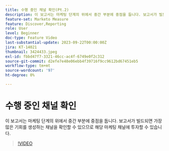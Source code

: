 ```yaml
---
title: 수행 중인 채널 확인(Pt.2)
description: 이 보고서는 마케팅 단계의 위에서 중간 부분에 중점을 둡니다. 보고서가 빌드되면 가장 많은 기회를 생성하는 채널을 확인할 수 있으므로 해당 마케팅 채널에 투자할 수 있습니다.
feature-set: Marketo Measure
feature: Discover,Reporting
role: User
level: Beginner
doc-type: Feature Video
last-substantial-update: 2023-09-22T00:00:00Z
jira: KT-14021
thumbnail: 3424433.jpeg
exl-id: fbbd47f7-3321-46cc-ac4f-6749e0f2c312
source-git-commit: d2efe7e48e06ebb4f39716f9cc9612bd67451eb5
workflow-type: tm+mt
source-wordcount: '97'
ht-degree: 0%

---
```


# 수행 중인 채널 확인

이 보고서는 마케팅 단계의 위에서 중간 부분에 중점을 둡니다. 보고서가 빌드되면 가장 많은 기회를 생성하는 채널을 확인할 수 있으므로 해당 마케팅 채널에 투자할 수 있습니다.

>[!VIDEO](https://video.tv.adobe.com/v/3443747/?learn=on&captions=kor)

